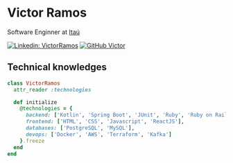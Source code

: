 # Victor Ramos

Software Enginner at [Itaú](https://www.itau.com.br)

[![Linkedin: VictorRamos](https://img.shields.io/badge/-VictorRamos-blue?style=flat-square&logo=Linkedin&logoColor=white&link=https://www.linkedin.com/in/victor-ramos-de-lima-b7235616b/)](https://www.linkedin.com/in/victor-ramos-de-lima-b7235616b/)
[![GitHub Victor](https://img.shields.io/github/followers/VictorRamosLima?label=follow&style=social)](https://img.shields.io/github/followers/VictorRamosLima?label=follow&style=social)

## Technical knowledges

```ruby
class VictorRamos
  attr_reader :technologies

  def initialize
    @technologies = {
      backend: ['Kotlin', 'Spring Boot', 'JUnit', 'Ruby', 'Ruby on Rails', 'RSpec', 'Java'],
      frontend: ['HTML', 'CSS', 'Javascript', 'ReactJS'],
      databases: ['PostgreSQL', 'MySQL'],
      devops: ['Docker', 'AWS', 'Terraform', 'Kafka']
    }.freeze
  end
end
```
